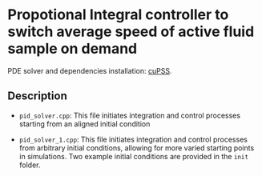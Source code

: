 # Propotional Integral controller to switch average speed of active fluid sample on demand

PDE solver and dependencies installation: [cuPSS](https://github.com/fcaballerop/cuPSS). <br>


## Description 

- `pid_solver.cpp`: This file initiates integration and control processes starting from an aligned initial condition

- `pid_solver_1.cpp`: This file initiates integration and control processes from arbitrary initial conditions, allowing for more varied starting points in simulations. Two example initial conditions are provided in the `init` folder.
